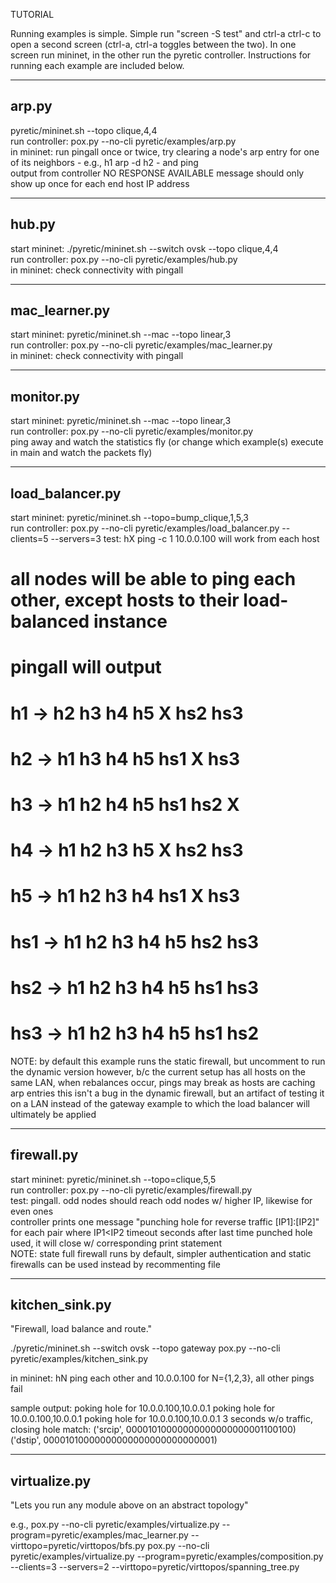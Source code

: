 TUTORIAL

Running examples is simple.  Simple run "screen -S test" and ctrl-a ctrl-c to open a second screen (ctrl-a, ctrl-a toggles between the two).
In one screen run mininet, in the other run the pyretic controller.
Instructions for running each example are included below.

------------------------------
arp.py
------------------------------
pyretic/mininet.sh --topo clique,4,4                                                                                                                                                                                  
run controller: pox.py --no-cli pyretic/examples/arp.py                                                                                                                                                                             
in mininet: run pingall    once or twice, try clearing a node's arp entry for one of its neighbors - e.g., h1 arp -d h2 - and ping                                                                                                            
output from controller    NO RESPONSE AVAILABLE message should only show up once for each end host IP address                                                                                                                               

------------------------------
hub.py
------------------------------
start mininet:  ./pyretic/mininet.sh --switch ovsk --topo clique,4,4                                                     
run controller: pox.py --no-cli pyretic/examples/hub.py                 
in mininet: check connectivity with pingall

------------------------------
mac_learner.py
------------------------------
start mininet:  pyretic/mininet.sh --mac --topo linear,3                                                                 
run controller: pox.py --no-cli pyretic/examples/mac_learner.py   
in mininet: check connectivity with pingall

------------------------------
monitor.py
------------------------------
start mininet:  pyretic/mininet.sh --mac --topo linear,3                                                                 
run controller: pox.py --no-cli pyretic/examples/monitor.py   
ping away and watch the statistics fly (or change which example(s) execute in main and watch the packets fly)

------------------------------
load_balancer.py
------------------------------
start mininet:  pyretic/mininet.sh --topo=bump_clique,1,5,3                                              
run controller: pox.py --no-cli pyretic/examples/load_balancer.py --clients=5 --servers=3
test:           hX ping -c 1 10.0.0.100 will work from each host                                       
#                 all nodes will be able to ping each other, except hosts to their load-balanced instance 
#                 pingall will output                                                                                                                                                                                               
#                 h1 -> h2 h3 h4 h5 X hs2 hs3                                                                     
#                 h2 -> h1 h3 h4 h5 hs1 X hs3                                                                     
#                 h3 -> h1 h2 h4 h5 hs1 hs2 X                                                                     
#                 h4 -> h1 h2 h3 h5 X hs2 hs3                                                                     
#                 h5 -> h1 h2 h3 h4 hs1 X hs3                                                                     
#                 hs1 -> h1 h2 h3 h4 h5 hs2 hs3                                                                  
#                 hs2 -> h1 h2 h3 h4 h5 hs1 hs3                                                                  
#                 hs3 -> h1 h2 h3 h4 h5 hs1 hs2                                                                  
NOTE: by default this example runs the static firewall, but uncomment to run the dynamic version
            however, b/c the current setup has all hosts on the same LAN, when rebalances occur, pings may break as hosts are caching arp entries
            this isn't a bug in the dynamic firewall, but an artifact of testing it on a LAN instead of the gateway example to which the load balancer will ultimately be applied

------------------------------
firewall.py
------------------------------
start mininet:  pyretic/mininet.sh --topo=clique,5,5                                                                      
run controller: pox.py --no-cli pyretic/examples/firewall.py                                                          
test:           pingall. odd nodes should reach odd nodes w/ higher IP, likewise for even ones     
                 controller prints one message "punching hole for reverse traffic [IP1]:[IP2]" for each pair where IP1<IP2 
                 timeout seconds after last time punched hole used, it will close w/ corresponding print statement          
NOTE: state full firewall runs by default, simpler authentication and static firewalls can be used instead by recommenting file

------------------------------
kitchen_sink.py
------------------------------
"Firewall, load balance and route."

./pyretic/mininet.sh --switch ovsk --topo gateway
pox.py --no-cli pyretic/examples/kitchen_sink.py 

in mininet:  hN ping each other and 10.0.0.100 for N={1,2,3}, all other pings fail

sample output:
poking hole for 10.0.0.100,10.0.0.1
poking hole for 10.0.0.100,10.0.0.1
poking hole for 10.0.0.100,10.0.0.1
3 seconds w/o traffic, closing hole match:
    ('srcip', 00001010000000000000000001100100)
    ('dstip', 00001010000000000000000000000001)


------------------------------
virtualize.py
------------------------------
"Lets you run any module above on an abstract topology"

e.g.,
pox.py --no-cli pyretic/examples/virtualize.py --program=pyretic/examples/mac_learner.py --virttopo=pyretic/virttopos/bfs.py
pox.py --no-cli pyretic/examples/virtualize.py --program=pyretic/examples/composition.py --clients=3 --servers=2 --virttopo=pyretic/virttopos/spanning_tree.py